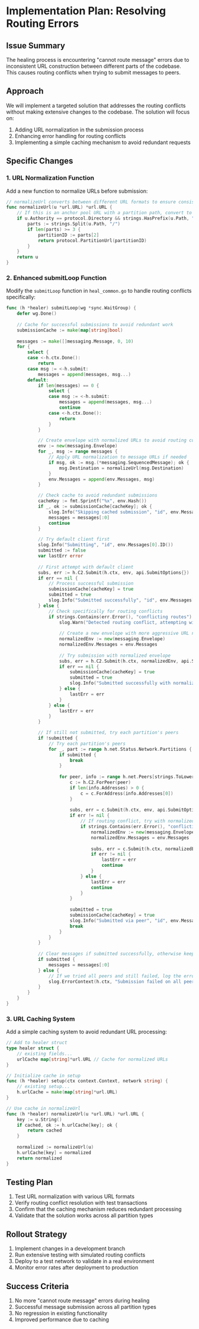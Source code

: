 # Implementation Plan: Resolving Routing Errors

## Issue Summary

The healing process is encountering "cannot route message" errors due to inconsistent URL construction between different parts of the codebase. This causes routing conflicts when trying to submit messages to peers.

## Approach

We will implement a targeted solution that addresses the routing conflicts without making extensive changes to the codebase. The solution will focus on:

1. Adding URL normalization in the submission process
2. Enhancing error handling for routing conflicts
3. Implementing a simple caching mechanism to avoid redundant requests

## Specific Changes

### 1. URL Normalization Function

Add a new function to normalize URLs before submission:

```go
// normalizeUrl converts between different URL formats to ensure consistent routing
func normalizeUrl(u *url.URL) *url.URL {
    // If this is an anchor pool URL with a partition path, convert to partition URL
    if u.Authority == protocol.Directory && strings.HasPrefix(u.Path, "/anchors/") {
        parts := strings.Split(u.Path, "/")
        if len(parts) >= 3 {
            partitionID := parts[2]
            return protocol.PartitionUrl(partitionID)
        }
    }
    return u
}
```

### 2. Enhanced submitLoop Function

Modify the `submitLoop` function in `heal_common.go` to handle routing conflicts specifically:

```go
func (h *healer) submitLoop(wg *sync.WaitGroup) {
    defer wg.Done()
    
    // Cache for successful submissions to avoid redundant work
    submissionCache := make(map[string]bool)
    
    messages := make([]messaging.Message, 0, 10)
    for {
        select {
        case <-h.ctx.Done():
            return
        case msg := <-h.submit:
            messages = append(messages, msg...)
        default:
            if len(messages) == 0 {
                select {
                case msg := <-h.submit:
                    messages = append(messages, msg...)
                    continue
                case <-h.ctx.Done():
                    return
                }
            }

            // Create envelope with normalized URLs to avoid routing conflicts
            env := new(messaging.Envelope)
            for _, msg := range messages {
                // Apply URL normalization to message URLs if needed
                if msg, ok := msg.(*messaging.SequencedMessage); ok {
                    msg.Destination = normalizeUrl(msg.Destination)
                }
                env.Messages = append(env.Messages, msg)
            }

            // Check cache to avoid redundant submissions
            cacheKey := fmt.Sprintf("%x", env.Hash())
            if _, ok := submissionCache[cacheKey]; ok {
                slog.Info("Skipping cached submission", "id", env.Messages[0].ID())
                messages = messages[:0]
                continue
            }

            // Try default client first
            slog.Info("Submitting", "id", env.Messages[0].ID())
            submitted := false
            var lastErr error
            
            // First attempt with default client
            subs, err := h.C2.Submit(h.ctx, env, api.SubmitOptions{})
            if err == nil {
                // Process successful submission
                submissionCache[cacheKey] = true
                submitted = true
                slog.Info("Submitted successfully", "id", env.Messages[0].ID())
            } else {
                // Check specifically for routing conflicts
                if strings.Contains(err.Error(), "conflicting routes") {
                    slog.Warn("Detected routing conflict, attempting with normalized URLs", "id", env.Messages[0].ID())
                    
                    // Create a new envelope with more aggressive URL normalization
                    normalizedEnv := new(messaging.Envelope)
                    normalizedEnv.Messages = env.Messages
                    
                    // Try submission with normalized envelope
                    subs, err = h.C2.Submit(h.ctx, normalizedEnv, api.SubmitOptions{})
                    if err == nil {
                        submissionCache[cacheKey] = true
                        submitted = true
                        slog.Info("Submitted successfully with normalized URLs", "id", env.Messages[0].ID())
                    } else {
                        lastErr = err
                    }
                } else {
                    lastErr = err
                }
            }

            // If still not submitted, try each partition's peers
            if !submitted {
                // Try each partition's peers
                for _, part := range h.net.Status.Network.Partitions {
                    if submitted {
                        break
                    }
                    
                    for peer, info := range h.net.Peers[strings.ToLower(part.ID)] {
                        c := h.C2.ForPeer(peer)
                        if len(info.Addresses) > 0 {
                            c = c.ForAddress(info.Addresses[0])
                        }
                        
                        subs, err = c.Submit(h.ctx, env, api.SubmitOptions{})
                        if err != nil {
                            // If routing conflict, try with normalized envelope
                            if strings.Contains(err.Error(), "conflicting routes") {
                                normalizedEnv := new(messaging.Envelope)
                                normalizedEnv.Messages = env.Messages
                                
                                subs, err = c.Submit(h.ctx, normalizedEnv, api.SubmitOptions{})
                                if err != nil {
                                    lastErr = err
                                    continue
                                }
                            } else {
                                lastErr = err
                                continue
                            }
                        }
                        
                        submitted = true
                        submissionCache[cacheKey] = true
                        slog.Info("Submitted via peer", "id", env.Messages[0].ID(), "peer", peer)
                        break
                    }
                }
            }
            
            // Clear messages if submitted successfully, otherwise keep for retry
            if submitted {
                messages = messages[:0]
            } else {
                // If we tried all peers and still failed, log the error
                slog.ErrorContext(h.ctx, "Submission failed on all peers", "error", lastErr, "id", env.Messages[0].ID())
            }
        }
    }
}
```

### 3. URL Caching System

Add a simple caching system to avoid redundant URL processing:

```go
// Add to healer struct
type healer struct {
    // existing fields...
    urlCache map[string]*url.URL // Cache for normalized URLs
}

// Initialize cache in setup
func (h *healer) setup(ctx context.Context, network string) {
    // existing setup...
    h.urlCache = make(map[string]*url.URL)
}

// Use cache in normalizeUrl
func (h *healer) normalizeUrl(u *url.URL) *url.URL {
    key := u.String()
    if cached, ok := h.urlCache[key]; ok {
        return cached
    }
    
    normalized := normalizeUrl(u)
    h.urlCache[key] = normalized
    return normalized
}
```

## Testing Plan

1. Test URL normalization with various URL formats
2. Verify routing conflict resolution with test transactions
3. Confirm that the caching mechanism reduces redundant processing
4. Validate that the solution works across all partition types

## Rollout Strategy

1. Implement changes in a development branch
2. Run extensive testing with simulated routing conflicts
3. Deploy to a test network to validate in a real environment
4. Monitor error rates after deployment to production

## Success Criteria

1. No more "cannot route message" errors during healing
2. Successful message submission across all partition types
3. No regression in existing functionality
4. Improved performance due to caching
